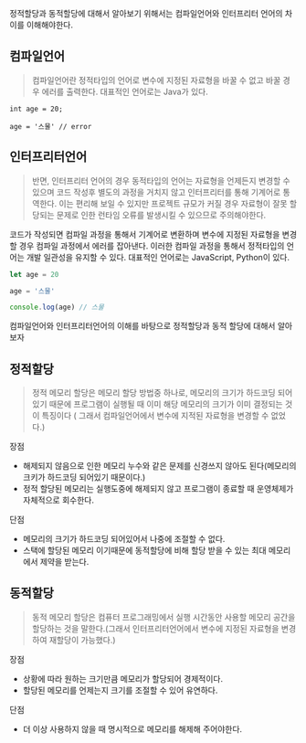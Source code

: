 
정적할당과 동적할당에 대해서 알아보기 위해서는 컴파일언어와 인터프리터 언어의 차이를 이해해야한다.

## 컴파일언어

> 컴파일언어란 정적타입의 언어로 변수에 지정된 자료형을 바꿀 수 없고 바꿀 경우 에러를 출력한다. 대표적인 언어로는 Java가 있다.

```javaa
int age = 20;

age = '스물' // error
```



## 인터프리터언어
> 반면, 인터프리터 언어의 경우 동적타입의 언어는 자료형을 언제든지 변경할 수 있으며 코드 작성후 별도의 과정을 거치지 않고 인터프리터를 통해 기계어로 통역한다. 이는 편리해 보일 수 있지만 프로젝트 규모가 커질 경우 자료형이 잘못 할당되는 문제로 인한 런타임 오류를 발생시킬 수 있으므로 주의해야한다.

코드가 작성되면 컴파일 과정을 통해서 기계어로 변환하며 변수에 지정된 자료형을 변경할 경우 컴파일 과정에서 에러를 잡아낸다. 이러한 컴파일 과정을 통해서 정적타입의 언어는 개발 일관성을 유지할 수 있다. 대표적인 언어로는 JavaScript, Python이 있다.

```jsx
let age = 20

age = '스물'

console.log(age) // 스물
```

컴파일언어와 인터프리터언어의 이해를 바탕으로 정적할당과 동적 할당에 대해서 알아보자

## 정적할당

> 정적 메모리 할당은 메모리 할당 방법중 하나로, 메모리의 크기가 하드코딩 되어 있기 때문에 프로그램이 실행될 때 이미 해당 메모리의 크기가 이미 결정되는 것이 특징이다 ( 그래서 컴파일언어에서 변수에 지적된 자료형을 변경할 수 없었다.)

장점 

- 해제되지 않음으로 인한 메모리 누수와 같은 문제를 신경쓰지 않아도 된다(메모리의 크키가 하드코딩 되어있기 때문이다.)
- 정적 할당된 메모리는 실행도중에 해제되지 않고 프로그램이 종료할 때 운영체제가 자체적으로 회수한다.

단점 

- 메모리의 크기가 하드코딩 되어있어서 나중에 조절할 수 없다.
- 스택에 할당된 메모리 이기때문에 동적할당에 비해 할당 받을 수 있는 최대 메모리에서 제약을 받는다.

## 동적할당

> 동적 메모리 할당은 컴퓨터 프로그래밍에서 실행 시간동안 사용할 메모리 공간을 할당하는 것을 말한다.(그래서 인터프리터언어에서 변수에 지정된 자료형을 변경하여 재할당이 가능했다.)

장점

- 상황에 따라 원하는 크기만큼 메모리가 할당되어 경제적이다.
- 할당된 메모리를 언제는지 크기를 조절할 수 있어 유연하다.

단점

- 더 이상 사용하지 않을 때 명시적으로 메모리를 해제해 주어야한다.

